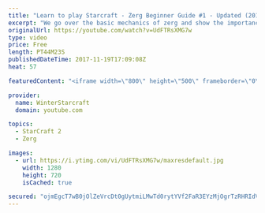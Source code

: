 ```yaml
---
title: "Learn to play Starcraft - Zerg Beginner Guide #1 - Updated (2017)"
excerpt: "We go over the basic mechanics of zerg and show the importance of understanding at least some of what your opponent is doing.  This guide is meant for players with an understanding of the objectives of starcraft but without any strong direction or gameplan, especially for each specific race! -- Watch"
originalUrl: https://youtube.com/watch?v=UdFTRsXMG7w
type: video
price: Free
length: PT44M23S
publishedDateTime: 2017-11-19T17:09:08Z
heat: 57

featuredContent: "<iframe width=\"800\" height=\"500\" frameborder=\"0\" src=\"https://www.youtube.com/embed/UdFTRsXMG7w\" allow=\"accelerometer; autoplay; encrypted-media; gyroscope; picture-in-picture\" allowfullscreen></iframe>"

provider:
  name: WinterStarcraft
  domain: youtube.com

topics:
  - StarCraft 2
  - Zerg

images:
  - url: https://i.ytimg.com/vi/UdFTRsXMG7w/maxresdefault.jpg
    width: 1280
    height: 720
    isCached: true

secured: "ojmEgcT7wB0jOlZeVrcDt0gUytmiLMwTd0rytYVf2FaR3EYzMjOgrTzRHRIdVZQEPr+ifrT88JWaKwBz6Wvt6MLIrQ1h4PKbzgRSFcruKRqoz++oLOIrRfywTvM/MN9gs2ZxRQX1gCiTbcmydnVDGzlIVDGPsw/ms+Ij141+QmUVYgFo2PdqpSMAe47e2J6zYaR2GwtEBT4se9xf+xNVu7HKzJvtfaMapmSZNTIfZBexSriBWW/JPc/ojbqhd4trgbWDDlP1IYDJ+Nm8npWpcl25nCUPAKxP41MRc8JJpb1gBDw9QeSL7SEdNOX6exeEa9OVNpKj8zYbf8LFHyJHwOra/yrdySC+cvukzILbndd/p7NIdO/yDzFNl0vX3YlfDEtF+0zARkrktFPoto6ZHmlBEKPALX5/jJFh/kfL+xWfvTMY8i4SpAVI7JWBCy/z;lP4ZUm1p/GpLhoNNmNdxQQ=="
---
```


